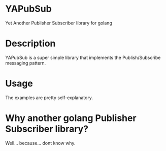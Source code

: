 # YAPubSub
Yet Another Publisher Subscriber library for golang

# Description
YAPubSub is a super simple library that implements the Publish/Subscribe messaging pattern.

# Usage
The examples are pretty self-explanatory.

# Why another golang Publisher Subscriber library? 
Well... because... dont know why.